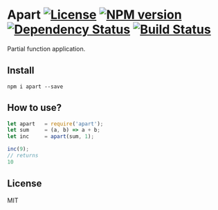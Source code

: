 # Apart [![License][LicenseIMGURL]][LicenseURL] [![NPM version][NPMIMGURL]][NPMURL] [![Dependency Status][DependencyStatusIMGURL]][DependencyStatusURL] [![Build Status][BuildStatusIMGURL]][BuildStatusURL]

Partial function application.

## Install

```
npm i apart --save
```

## How to use?

```js
let apart   = require('apart');
let sum     = (a, b) => a + b;
let inc     = apart(sum, 1);

inc(9);
// returns
10
```

## License

MIT

[NPMIMGURL]:                https://img.shields.io/npm/v/apart.svg?style=flat
[BuildStatusIMGURL]:        https://img.shields.io/travis/coderaiser/apart/master.svg?style=flat
[DependencyStatusIMGURL]:   https://img.shields.io/david/coderaiser/apart.svg?style=flat
[LicenseIMGURL]:            https://img.shields.io/badge/license-MIT-317BF9.svg?style=flat
[NPMURL]:                   https://npmjs.org/package/apart "npm"
[BuildStatusURL]:           https://travis-ci.org/coderaiser/apart  "Build Status"
[DependencyStatusURL]:      https://david-dm.org/coderaiser/apart "Dependency Status"
[LicenseURL]:               https://tldrlegal.com/license/mit-license "MIT License"
